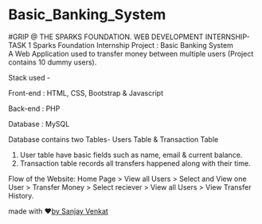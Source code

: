 # Basic_Banking_System
#GRIP @ THE SPARKS FOUNDATION. WEB DEVELOPMENT INTERNSHIP- TASK 1 
Sparks Foundation Internship Project : Basic Banking System  
A Web Application used to transfer money between multiple users (Project contains 10 dummy users). 


Stack used -


Front-end : HTML, CSS, Bootstrap & Javascript 

Back-end : PHP 

Database : MySQL   

Database contains two Tables- Users Table & Transaction Table 
1. User table have basic fields such as name, email & current balance. 
2. Transaction table records all transfers happened along with their time.  

Flow of the Website: Home Page > View all Users > Select and View one User > Transfer Money > Select reciever > View all Users > View Transfer History.

made with ❤️<a href="https://www.linkedin.com/in/sanjay-venkat-7b0a6a208">by Sanjay Venkat</a>
